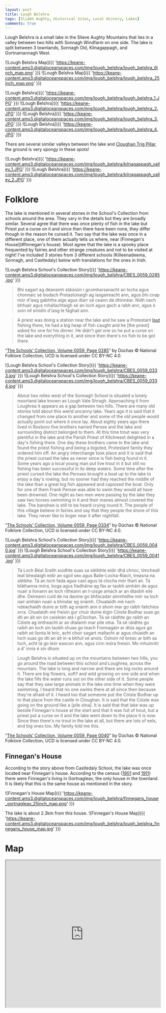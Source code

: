 ```yaml
---
layout: post
title: Lough Belshra
tags: [Sliabh Aughty, Historical Sites, Local History, Lakes]
comments: true
---
```

Lough Belshra is a small lake in the Slieve Aughty Mountains that lies in a valley between two hills with Sonnagh Windfarm on one side. The lake is split between 3 townlands, Sonnagh Old, Kilnagappagh, and Gortnamannagh West.

![Lough Belshra Map]({{ 'https://keane-content.ams3.digitaloceanspaces.com/img/lough_belshra/lough_belshra_6inch_map.png' }})
![Lough Belshra Map]({{ 'https://keane-content.ams3.digitaloceanspaces.com/img/lough_belshra/lough_belshra_25inch_map.png' }})

![Lough Belshra]({{ 'https://keane-content.ams3.digitaloceanspaces.com/img/lough_belshra/lough_belshra_1.JPG' }})
![Lough Belshra]({{ 'https://keane-content.ams3.digitaloceanspaces.com/img/lough_belshra/lough_belshra_2.JPG' }})
![Lough Belshra]({{ 'https://keane-content.ams3.digitaloceanspaces.com/img/lough_belshra/lough_belshra_3.JPG' }})
![Lough Belshra]({{ 'https://keane-content.ams3.digitaloceanspaces.com/img/lough_belshra/lough_belshra_4.JPG' }})

There are several similar valleys between the lake and [Cloughan Trig Pillar](https://keane.id/2021-03-28-trig_pillars_of_sliabh_aughty), the ground is very spongy in these spots!

![Lough Belshra]({{ 'https://keane-content.ams3.digitaloceanspaces.com/img/lough_belshra/kilnagappagh_valley_1.JPG' }})
![Lough Belshra]({{ 'https://keane-content.ams3.digitaloceanspaces.com/img/lough_belshra/kilnagappagh_valley_2.JPG' }})

# Folklore
The lake is mentioned in several stories in the School's Collection from schools around the area. They vary in the details but they are broadly similar. Several agree that there was once plenty of fish in the lake but Priest put a curse on it and since then there have been none, they differ though in the reason he cursed it. Two say that the lake was once in a different place, one of them actually tells us where, near [Finnegan's House](#finnegan's house). Most agree that the lake is a spooky place frequented by fairies and other strange creatures and not to be visited at night! I've included 3 stories from 3 different schools (Killeenadeema, Sonnagh, and Castledaly) below with translations for the ones in Irish.

![Lough Belshra School's Collection Story]({{ 'https://keane-content.ams3.digitaloceanspaces.com/img/lough_belshra/CBES_0059_0285.jpg' }})

> Bhí sagart ag déanamh stáisiúin i gcomharsanacht an locha agus chonnaic sé bodach Protastúnaigh ag iasgaireacht ann, agus bhí cnap mór d'iasg gabhtha aige agus diarr sé ceann dá dhinnéar. Nidh nach bhfuair agus mhallachtaigh sé an loch agus gach a rabh ann, agus ó soin níl smidín d'iasg le fághail ann.

> A priest was doing a station near the lake and he saw a Protestant [lout](https://www.teanglann.ie/ga/fgb/bodach) fishing there, he had a big heap of fish caught and he [the priest] asked for one for his dinner. He didn't get one so he put a curse on the lake and everything in it, and since then there's no fish to be got there.

“[The Schools’ Collection, Volume 0059, Page 0285](https://www.duchas.ie/en/cbes/4583348/4581848/4606048)” by Dúchas © National Folklore Collection, UCD is licensed under CC BY-NC 4.0.

![Lough Belshra School's Collection Story]({{ 'https://keane-content.ams3.digitaloceanspaces.com/img/lough_belshra/CBES_0059_0333.jpg' }})
![Lough Belshra School's Collection Story]({{ 'https://keane-content.ams3.digitaloceanspaces.com/img/lough_belshra/CBES_0059_0334.jpg' }})

> About two miles west of the Sonnagh School is situated a lonely moorland lake known as Lough Vale Shragh. Approaching it from Loughrea it appears as a gap between two hills. There are many old stories told about this weird uncanny lake. Years ago it is said that it changed from one place to another and some of the old people would actually point out where it once lay.
About eighty years ago there lived in Roxboro five brothers named Persse and the lake and surrounding district belonged to them.
At this time trout was very plentiful in the lake and the Parish Priest of KIlchreest delighted in a day's fishing there. One day these brothers came to the lake and found the priest fishing and being a bigoted, Protestant family they ordered him off. An angry interchange took place and it is said that the priest cursed the lake as never since is fish being found in it. Some years ago a local young man put live trout in it but still no fishing has been successful in its deep waters.
Some time after the priest cursed the lake the Persses brought a boat up to the lake to enjoy a day's rowing; but no sooner had they reached the middle of the lake than a great big fish appeared and capsized the boat. Only for one of them Frank Persse was able to swim they would all have been drowned.
One night as two men were passing by the lake they saw two horses swimming in it and their manes almost covered the lake. The banshee is still to be heard crying round it.
The people of this village believe in fairies and say that they people the shore of this lake. They never like to linger near it after nightfall.

“[The Schools’ Collection, Volume 0059, Page 0334](https://www.duchas.ie/en/cbes/4583349/4581896/4606125)” by Dúchas © National Folklore Collection, UCD is licensed under CC BY-NC 4.0.

![Lough Belshra School's Collection Story]({{ 'https://keane-content.ams3.digitaloceanspaces.com/img/lough_belshra/CBES_0059_0040.jpg' }})
![Lough Belshra School's Collection Story]({{ 'https://keane-content.ams3.digitaloceanspaces.com/img/lough_belshra/CBES_0059_0041.jpg' }})

> Tá Loch Béal Sraith suidhte suas sa sléibhte eidir dhá chnoc, timcheall leat bhealaigh eidir an sgoil seo agus Baile-Locha-Ríach, treasna na sléibhe. Tá an loch fada agus caol agus tá clocha mór thart air. Tá bláthanna móra, boga agus fiadháine ag fás ar taobh amháin de agus nuair a líonann an loch ritheann an t-uisge amach ar an dtaobh eile dhe.
Deireann cuid de na daoine go bhfacadar ainmhidhe mór sa loch úair amháin nuair a bhíodar ag snámh. Chualaidh mé nach ndeachaidh duine ar bith ag snámh ann ó shoin mar go raibh faitchíos orra. Chualaidh mé freisin gur chuir duine éigin Cóiste Bodhar suas go dtí an áit sin ón caisleán atá í gClochan. Tá sé ráidhte go raibh an Cóiste ag imtheacht ar an dtalamh mar píle olna. Tá sé ráidhte go raibh an loch sin taobh shuas go teach Fionnagáin ar dtús agus go raibh sé líonta lé bric, acht chuir sagart mallacht ar agus chúaidh an loch suas go dtí an áit in-a bhfuil sé anois. Oshoin níl breac ar bith sa loch, acht tá go leór eascon ann, agus cinn móra freisin.
Mo mhuinntir a d' innis é sin dhom

> Lough Belshra is situated up on the mountains between two hills, you go around the road between this school and Loughrea, across the mountain. The lake is long and narrow and there are big rocks around it. There are big flowers, soft? and wild growing on one side and when the lake fills the water runs out on the other side of it.
Some people say that they saw large animals in the lake one time when they were swimming. I heard that no one swims there at all since then because they're afraid of it. I heard too that someone put the Cóiste Bodhar up to that place from the castle in Cloughan. It is said that the Cóiste was going on the ground like a [píle olna]. It is said that that lake was up beside Finnegan's house at the start and that it was full of trout, but a priest put a curse on it and the lake went down to the place it is now. Since then there's no trout in the lake at all, but there are lots of eels, and big ones too.
My family told me this.

“[The Schools’ Collection, Volume 0059, Page 0040](https://www.duchas.ie/ga/cbes/4583346/4581603/4592708)” by Dúchas © National Folklore Collection, UCD is licensed under CC BY-NC 4.0.


## Finnegan's House
According to the story above from Castledaly School, the lake was once located near Finnegan's house. According to the census ([1901](http://www.census.nationalarchives.ie/pages/1901/Galway/Kilchreest/Gortnaglean/1387401/) and [1911](http://www.census.nationalarchives.ie/pages/1911/Galway/Kilchreest/Gortnagleav/464396/)) there were Finnegan's living in Gortnagleav, the only house in the townland. It is likely that this is the same house as mentioned in the story.

![Finnegan's House Map]({{ 'https://keane-content.ams3.digitaloceanspaces.com/img/lough_belshra/finnegans_house_gortnagleav_25inch_map.png' }})

The lake is about 2.3km from this house.
![Finnegan's House Map]({{ 'https://keane-content.ams3.digitaloceanspaces.com/img/lough_belshra/lough_belshra_finnegans_house_map.jpg' }})

# Map
<iframe src="https://www.google.com/maps/d/embed?mid=1Xbc0CJU3E2wq9PhQ8TxZiINGPK0ffFMs&ehbc=2E312F" width="100%" height="480"></iframe>

